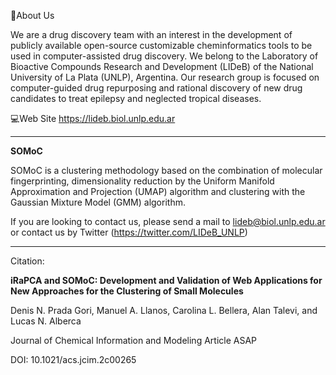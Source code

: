 📌About Us

We are a drug discovery team with an interest in the development of publicly available open-source customizable cheminformatics tools
to be used in computer-assisted drug discovery. We belong to the Laboratory of Bioactive Compounds Research and Development (LIDeB) of the
National University of La Plata (UNLP), Argentina. Our research group is focused on computer-guided drug repurposing and rational discovery
of new drug candidates to treat epilepsy and neglected tropical diseases.

💻Web Site https://lideb.biol.unlp.edu.ar


-------------------------------------------------------------------------------------------------

**SOMoC**

SOMoC is a clustering methodology based on the combination of molecular fingerprinting, dimensionality reduction by the Uniform Manifold Approximation and Projection (UMAP) algorithm and clustering with the Gaussian Mixture Model (GMM) algorithm.

If you are looking to contact us, please send a mail to lideb@biol.unlp.edu.ar or contact us by Twitter (https://twitter.com/LIDeB_UNLP)

-------------------------------------------------------------------------------------------------

Citation:

<p><b>iRaPCA and SOMoC: Development and Validation of Web Applications for New Approaches for the Clustering of Small Molecules</b></p>
<p>Denis N. Prada Gori, Manuel A. Llanos, Carolina L. Bellera, Alan Talevi, and Lucas N. Alberca</p>
<p>Journal of Chemical Information and Modeling Article ASAP</p>
DOI: 10.1021/acs.jcim.2c00265</p>
